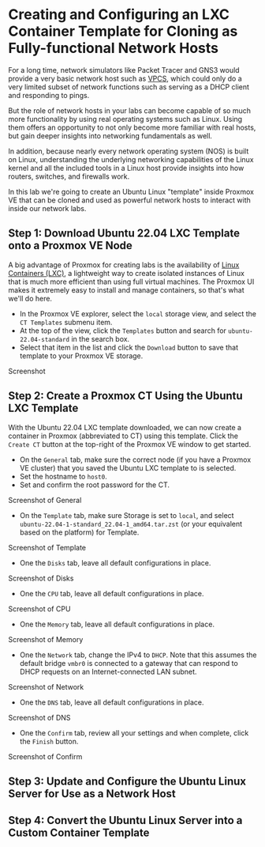 # Creating and Configuring an LXC Container Template for Cloning as Fully-functional Network Hosts

For a long time, network simulators like Packet Tracer and GNS3 would provide a very
basic network host such as [VPCS](https://docs.gns3.com/docs/emulators/vpcs/),
which could only do a very limited subset of network functions such as serving as a DHCP client and responding to pings.

But the role of network hosts in your labs can become capable of so much more
functionality by using real operating systems such as Linux. Using them offers
an opportunity to not only become more familiar with real hosts, but gain deeper
insights into networking fundamentals as well.

In addition, because nearly every network operating system (NOS) is built on Linux,
understanding the underlying networking capabilities of the Linux kernel and all the
included tools in a Linux host provide insights into how routers, switches, and
firewalls work.

In this lab we're going to create an Ubuntu Linux "template" inside Proxmox VE that
can be cloned and used as powerful network hosts to interact with inside our network
labs.

## Step 1: Download Ubuntu 22.04 LXC Template onto a Proxmox VE Node

A big advantage of Proxmox for creating labs is the availability of [Linux Containers
(LXC)](https://linuxcontainers.org/), a lightweight way to create isolated instances
of Linux that is much more efficient than using full virtual machines. The Proxmox
UI makes it extremely easy to install and manage containers, so that's what we'll do
here.

* In the Proxmox VE explorer, select the `local` storage view, and select the
`CT Templates` submenu item.
* At the top of the view, click the `Templates` button and search for `ubuntu-22.04-standard` in the search box.
* Select that item in the list and click the `Download` button to save that template to your Proxmox VE storage.

Screenshot

## Step 2: Create a Proxmox CT Using the Ubuntu LXC Template

With the Ubuntu 22.04 LXC template downloaded, we can now create a container in
Proxmox (abbreviated to CT) using this template. Click the `Create CT` button at the top-right of the Proxmox VE window to get started.

* On the `General` tab, make sure the correct node (if you have a Proxmox VE cluster)
that you saved the Ubuntu LXC template to is selected.
* Set the hostname to `host0`.
* Set and confirm the root password for the CT.

Screenshot of General

* On the `Template` tab, make sure Storage is set to `local`, and select
`ubuntu-22.04-1-standard_22.04-1_amd64.tar.zst` (or your equivalent based on the
platform) for Template.

Screenshot of Template

* One the `Disks` tab, leave all default configurations in place.

Screenshot of Disks

* One the `CPU` tab, leave all default configurations in place.

Screenshot of CPU

* One the `Memory` tab, leave all default configurations in place.

Screenshot of Memory

* One the `Network` tab, change the IPv4 to `DHCP`. Note that this assumes the
default bridge `vmbr0` is connected to a gateway that can respond to DHCP requests
on an Internet-connected LAN subnet.

Screenshot of Network

* One the `DNS` tab, leave all default configurations in place.

Screenshot of DNS

* One the `Confirm` tab, review all your settings and when complete, click
the `Finish` button.

Screenshot of Confirm

## Step 3: Update and Configure the Ubuntu Linux Server for Use as a Network Host

## Step 4: Convert the Ubuntu Linux Server into a Custom Container Template